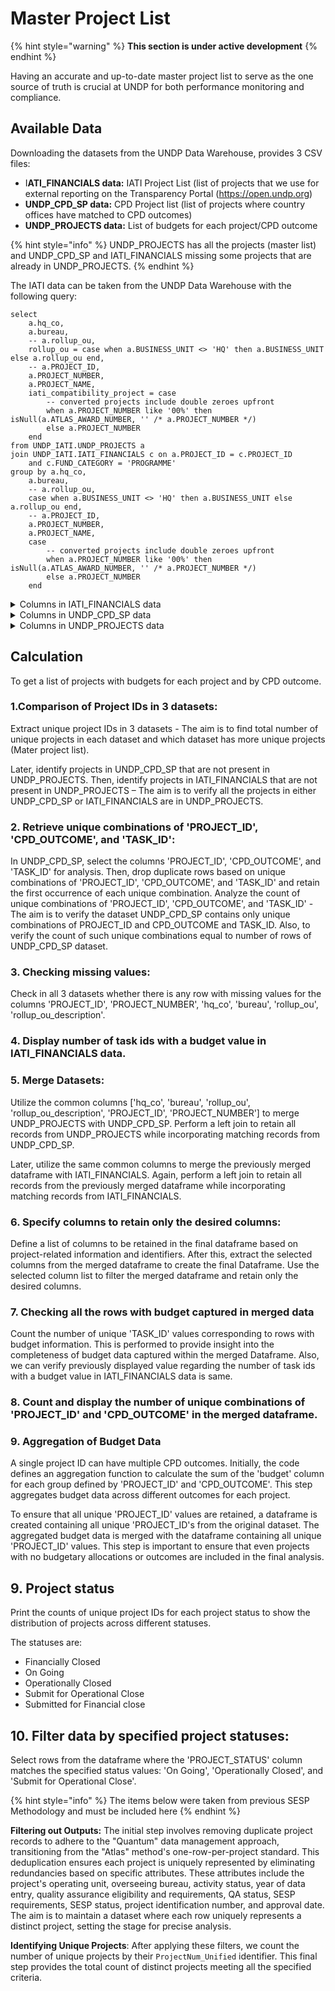 # Master Project List

{% hint style="warning" %}
**This section is under active development**
{% endhint %}

Having an accurate and up-to-date master project list to serve as the one source of truth is crucial at UNDP for both performance monitoring and compliance.&#x20;

## Available Data&#x20;

Downloading the datasets from the UNDP Data Warehouse, provides 3 CSV files:&#x20;

* I**ATI\_FINANCIALS data:** IATI Project List (list of projects that we use for external reporting on the Transparency Portal (https://open.undp.org)
* **UNDP\_CPD\_SP data:** CPD Project list (list of projects where country offices have matched to CPD outcomes)&#x20;
* **UNDP\_PROJECTS data:** List of budgets for each project/CPD outcome&#x20;

{% hint style="info" %}
UNDP\_PROJECTS has all the projects (master list) and UNDP\_CPD\_SP and IATI\_FINANCIALS missing some projects that are already in UNDP\_PROJECTS. &#x20;
{% endhint %}

&#x20; The IATI data can be taken from the UNDP Data Warehouse with the following query:

```plsql
select
    a.hq_co,
    a.bureau,
    -- a.rollup_ou,
    rollup_ou = case when a.BUSINESS_UNIT <> 'HQ' then a.BUSINESS_UNIT else a.rollup_ou end,
    -- a.PROJECT_ID,
    a.PROJECT_NUMBER,
    a.PROJECT_NAME,
    iati_compatibility_project = case
        -- converted projects include double zeroes upfront
        when a.PROJECT_NUMBER like '00%' then isNull(a.ATLAS_AWARD_NUMBER, '' /* a.PROJECT_NUMBER */)
        else a.PROJECT_NUMBER
    end
from UNDP_IATI.UNDP_PROJECTS a
join UNDP_IATI.IATI_FINANCIALS c on a.PROJECT_ID = c.PROJECT_ID
    and c.FUND_CATEGORY = 'PROGRAMME'
group by a.hq_co,
    a.bureau,
    -- a.rollup_ou,
    case when a.BUSINESS_UNIT <> 'HQ' then a.BUSINESS_UNIT else a.rollup_ou end,
    -- a.PROJECT_ID,
    a.PROJECT_NUMBER,
    a.PROJECT_NAME,
    case
        -- converted projects include double zeroes upfront
        when a.PROJECT_NUMBER like '00%' then isNull(a.ATLAS_AWARD_NUMBER, '' /* a.PROJECT_NUMBER */)
        else a.PROJECT_NUMBER
    end
```

&#x20;

<details>

<summary>Columns in IATI_FINANCIALS data</summary>

* **hq\_co:** Location type (Headquarters (HQ), Country Office (CO), or Regional Center (RC)).
* **bureau:** Name of the specialized unit or division responsible.
* **rollup\_ou:** Code for the organizational unit.
* **rollup\_ou\_description:** Name of the organizational unit.
* **PROJECT\_ID:** Identifier for the project.
* **PROJECT\_NUMBER:** Number assigned to the project.
* **TASK\_ID:** Identifier for the task.
* **TASK\_NUMBER:** Number assigned to the task.
* **FUND\_CODE:** Code representing the funding source.
* **FUND\_CATEGORY:** Category that the funding falls into.
* **DONOR:** Code representing the donor.
* **DONOR\_DESCR:** Full name of the donor.
* **DONOR\_DESCSHORT:** Abbreviated description of the donor.
* **donor\_type\_lvl1:** Classification of donor (Non-Government, Program city, Non-program city, or Other).
* **donor\_type\_lvl1\_descr:** Detailed description of the donor classification.
* **donor\_type\_lvl2:** Secondary level name of donor.
* **donor\_type\_lvl2\_descr:** Description for the second level of donor classification.
* **donor\_type\_lvl3:** Tertiary level name of donor.
* **donor\_type\_lvl3\_descr:** Description for the third level of donor classification.
* **fiscal\_year:** Fiscal year range (2023 to 2031).
* **Budget:** Project budget amount in USD.
* **Expenditure:** Total amount of money expended (includes negative numbers).
* **Load\_Timestamp:** Date and time of data entry.

</details>

<details>

<summary>Columns in UNDP_CPD_SP data</summary>

* **hq\_co:** Type of location (Headquarters (HQ), Country Office (CO), or Regional Center (RC)).
* **bureau:** Name of the specialized unit or division responsible.
* **rollup\_ou:** Code of the organizational unit.
* **rollup\_ou\_description:** Name of the organizational unit.
* **BUSINESS\_UNIT:** Identifier for the business unit.
* **PROJECT\_ID:** Identifier for the project.
* **PROJECT\_NUMBER:** Number assigned to the project.
* **TASK\_ID:** Identifier for the task.
* **TASK\_NUMBER:** Number assigned to the task.
* **TASK\_NAME:** Name of the task.
* **CPD\_OUTPUT:** Code for CPD output.
* **CPD\_OUTPUT\_DESCRIPTION:** Description of CPD output.
* **CPD\_OUTCOME:** Code for CPD outcome.
* **CPD\_OUTCOME\_DESCRIPTION:** Description of CPD outcome.
* **sp\_outcome:** SP outcome code.
* **sp\_outcome\_id:** Identifier for SP outcome.
* **sp\_outcome\_description:** Description of SP outcome.
* **sp\_output:** SP output code.
* **sp\_output\_description:** Description of SP output.
* **SP\_PRIMARY\_RESULT\_LINKAGE:** Linkage to the primary result for SP projects.
* **SIGNATURE\_SOLUTION:** Code for signature solution.
* **SIGNATURE\_SOLUTION\_DESCRIPTION:** Description of signature solution.
* **BUDGET\_IDENTIFIER:** Code for budget identifier.
* **BUDGET\_IDENTIFIER\_DESCRIPTION:** Description of budget identifier.
* **CPD\_CYCLE\_NAME:** Name of the CPD cycle.
* **CPD\_CYCLE:** Code for CPD cycle.
* **BEGIN\_YEAR:** Start year of the cycle.
* **END\_YEAR:** End year of the cycle.

</details>

<details>

<summary>Columns in UNDP_PROJECTS data </summary>



* **hq\_co:** Type of location (Headquarters (HQ), Country Office (CO), or Regional Center (RC)).
* **bureau:** Name of the specialized unit or division responsible.
* **rollup\_ou:** Code of the organizational unit.
* **rollup\_ou\_description:** Name of the organizational unit.
* **PROJECT\_ID:** Identifier for the project.
* **PROJECT\_NUMBER:** Number assigned to the project.
* **PROJECT\_NAME:** Name of the project.
* **PROJECT\_DESCRIPTION:** Description of the project.
* **ATLAS\_AWARD\_NUMBER:** Atlas award number.
* **ATLAS\_AWARD\_DESCIPTION:** Description of the Atlas award.
* **BUSINESS\_UNIT:** Identifier for the business unit.
* **ORGANIZATION:** Organization involved in the project.
* **DEPARTMENT:** Department associated with the project.
* **START\_DATE:** Start date of the project.
* **COMPLETION\_DATE:** Completion date of the project.
* **CLOSED\_DATE:** Date when the project was closed.
* **PROJECT\_TYPE:** Type of project.
* **PROJECT\_TYPE\_DESCRIPTION:** Description of the project type.
* **PROJECT\_STATUS:** Status of the project.
* **PROJECT\_MANAGER:** Project manager's name.
* **PROJECT\_MANAGER\_EMAIL:** Email address of the project manager.
* **IMPLEMENTING\_PARTNER:** Implementing partner code.
* **IMPLEMENTING\_PARTNER\_DESCRIPTION:** Description of the implementing partner.
* **IMPLEMENTATION\_MODALITY:** Implementation modality code.
* **IMPLEMENTATION\_MODALITY\_DESCRIPTION:** Description of the implementation modality.
* **PROJECT\_ORIG\_TEMPLATE:** Original template of the project.
* **PROGRAMME\_FUNDING\_FLAG:** Flag indicating program funding.
* **GEF\_GCF\_PROJECT\_FLAG:** Flag indicating GEF/GCF project.
* **Other\_References\_Value:** Other references value.

</details>

&#x20;&#x20;

## Calculation

To get a list of projects with budgets for each project and by CPD outcome.

&#x20;

### 1.Comparison of Project IDs in 3 datasets: &#x20;

Extract unique project IDs in 3 datasets - The aim is to find total number of unique projects in each dataset and which dataset has more unique projects (Mater project list).&#x20;

Later, identify projects in UNDP\_CPD\_SP that are not present in UNDP\_PROJECTS. Then, identify projects in IATI\_FINANCIALS that are not present in UNDP\_PROJECTS – The aim is to verify all the projects in either UNDP\_CPD\_SP or IATI\_FINANCIALS are in UNDP\_PROJECTS.&#x20;

&#x20;

### 2. Retrieve unique combinations of 'PROJECT\_ID', 'CPD\_OUTCOME', and 'TASK\_ID':&#x20;

In UNDP\_CPD\_SP, select the columns 'PROJECT\_ID', 'CPD\_OUTCOME', and 'TASK\_ID' for analysis. Then, drop duplicate rows based on unique combinations of 'PROJECT\_ID', 'CPD\_OUTCOME', and 'TASK\_ID' and retain the first occurrence of each unique combination. Analyze the count of unique combinations of 'PROJECT\_ID', 'CPD\_OUTCOME', and 'TASK\_ID' - The aim is to verify the dataset UNDP\_CPD\_SP contains only unique combinations of PROJECT\_ID and CPD\_OUTCOME and TASK\_ID. Also, to verify the count of such unique combinations equal to number of rows of UNDP\_CPD\_SP dataset.&#x20;

&#x20;

### 3. Checking missing values:&#x20;

Check in all 3 datasets whether there is any row with missing values for the columns 'PROJECT\_ID', 'PROJECT\_NUMBER', 'hq\_co', 'bureau', 'rollup\_ou', 'rollup\_ou\_description'.&#x20;

&#x20;

### 4. Display number of task ids with a budget value in IATI\_FINANCIALS data.&#x20;

&#x20;

### 5. Merge Datasets:&#x20;

Utilize the common columns \['hq\_co', 'bureau', 'rollup\_ou', 'rollup\_ou\_description', 'PROJECT\_ID', 'PROJECT\_NUMBER'] to merge UNDP\_PROJECTS with UNDP\_CPD\_SP. Perform a left join to retain all records from UNDP\_PROJECTS while incorporating matching records from UNDP\_CPD\_SP.&#x20;

Later, utilize the same common columns to merge the previously merged dataframe with IATI\_FINANCIALS. Again, perform a left join to retain all records from the previously merged dataframe while incorporating matching records from IATI\_FINANCIALS.&#x20;

&#x20;

### 6. Specify columns to retain only the desired columns:&#x20;

Define a list of columns to be retained in the final dataframe based on project-related information and identifiers. After this, extract the selected columns from the merged dataframe to create the final Dataframe. Use the selected column list to filter the merged dataframe and retain only the desired columns.&#x20;

&#x20;

### 7. Checking all the rows with budget captured in merged data

Count the number of unique 'TASK\_ID' values corresponding to rows with budget information. This is performed to provide insight into the completeness of budget data captured within the merged Dataframe. Also, we can verify previously displayed value regarding the number of task ids with a budget value in IATI\_FINANCIALS data is same.&#x20;

&#x20;

### 8. Count and display the number of unique combinations of 'PROJECT\_ID' and 'CPD\_OUTCOME' in the merged dataframe.&#x20;

&#x20;

### 9. Aggregation of Budget Data&#x20;

A single project ID can have multiple CPD outcomes. Initially, the code defines an aggregation function to calculate the sum of the 'budget' column for each group defined by 'PROJECT\_ID' and 'CPD\_OUTCOME'. This step aggregates budget data across different outcomes for each project.&#x20;

To ensure that all unique 'PROJECT\_ID' values are retained, a dataframe is created containing all unique 'PROJECT\_ID's from the original dataset. The aggregated budget data is merged with the dataframe containing all unique 'PROJECT\_ID' values. This step is important to ensure that even projects with no budgetary allocations or outcomes are included in the final analysis.&#x20;

&#x20;

## 9. Project status&#x20;

Print the counts of unique project IDs for each project status to show the distribution of projects across different statuses.&#x20;

The statuses are:&#x20;

* Financially Closed&#x20;
* On Going&#x20;
* Operationally Closed&#x20;
* Submit for Operational Close &#x20;
* Submitted for Financial close&#x20;

&#x20;

## 10. Filter data by specified project statuses:&#x20;

Select rows from the dataframe where the 'PROJECT\_STATUS' column matches the specified status values: 'On Going', 'Operationally Closed', and 'Submit for Operational Close'.&#x20;



{% hint style="info" %}
The items below were taken from previous SESP Methodology and must be included here
{% endhint %}



**Filtering out Outputs:** The initial step involves removing duplicate project records to adhere to the "Quantum" data management approach, transitioning from the "Atlas" method's one-row-per-project standard. This deduplication ensures each project is uniquely represented by eliminating redundancies based on specific attributes. These attributes include the project's operating unit, overseeing bureau, activity status, year of data entry, quality assurance eligibility and requirements, QA status, SESP requirements, SESP status, project identification number, and approval date. The aim is to maintain a dataset where each row uniquely represents a distinct project, setting the stage for precise analysis.

**Identifying Unique Projects**: After applying these filters, we count the number of unique projects by their `ProjectNum_Unified` identifier. This final step provides the total count of distinct projects meeting all the specified criteria.

&#x20;
